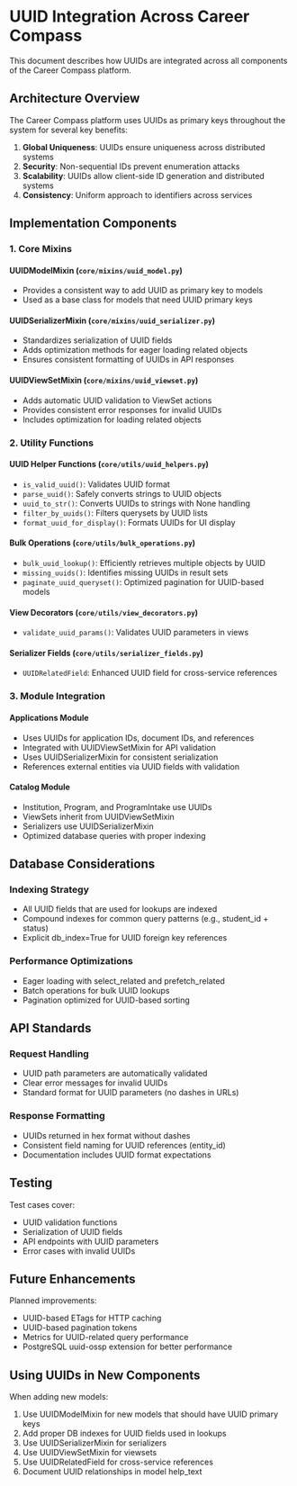 # UUID Integration Across Career Compass

This document describes how UUIDs are integrated across all components of the Career Compass platform.

## Architecture Overview

The Career Compass platform uses UUIDs as primary keys throughout the system for several key benefits:

1. **Global Uniqueness**: UUIDs ensure uniqueness across distributed systems
2. **Security**: Non-sequential IDs prevent enumeration attacks
3. **Scalability**: UUIDs allow client-side ID generation and distributed systems
4. **Consistency**: Uniform approach to identifiers across services

## Implementation Components

### 1. Core Mixins

#### UUIDModelMixin (`core/mixins/uuid_model.py`)
- Provides a consistent way to add UUID as primary key to models
- Used as a base class for models that need UUID primary keys

#### UUIDSerializerMixin (`core/mixins/uuid_serializer.py`)
- Standardizes serialization of UUID fields
- Adds optimization methods for eager loading related objects
- Ensures consistent formatting of UUIDs in API responses

#### UUIDViewSetMixin (`core/mixins/uuid_viewset.py`)
- Adds automatic UUID validation to ViewSet actions
- Provides consistent error responses for invalid UUIDs
- Includes optimization for loading related objects

### 2. Utility Functions

#### UUID Helper Functions (`core/utils/uuid_helpers.py`)
- `is_valid_uuid()`: Validates UUID format
- `parse_uuid()`: Safely converts strings to UUID objects
- `uuid_to_str()`: Converts UUIDs to strings with None handling
- `filter_by_uuids()`: Filters querysets by UUID lists
- `format_uuid_for_display()`: Formats UUIDs for UI display

#### Bulk Operations (`core/utils/bulk_operations.py`)
- `bulk_uuid_lookup()`: Efficiently retrieves multiple objects by UUID
- `missing_uuids()`: Identifies missing UUIDs in result sets
- `paginate_uuid_queryset()`: Optimized pagination for UUID-based models

#### View Decorators (`core/utils/view_decorators.py`)
- `validate_uuid_params()`: Validates UUID parameters in views

#### Serializer Fields (`core/utils/serializer_fields.py`)
- `UUIDRelatedField`: Enhanced UUID field for cross-service references

### 3. Module Integration

#### Applications Module
- Uses UUIDs for application IDs, document IDs, and references
- Integrated with UUIDViewSetMixin for API validation
- Uses UUIDSerializerMixin for consistent serialization
- References external entities via UUID fields with validation

#### Catalog Module
- Institution, Program, and ProgramIntake use UUIDs
- ViewSets inherit from UUIDViewSetMixin
- Serializers use UUIDSerializerMixin
- Optimized database queries with proper indexing

## Database Considerations

### Indexing Strategy
- All UUID fields that are used for lookups are indexed
- Compound indexes for common query patterns (e.g., student_id + status)
- Explicit db_index=True for UUID foreign key references

### Performance Optimizations
- Eager loading with select_related and prefetch_related
- Batch operations for bulk UUID lookups
- Pagination optimized for UUID-based sorting

## API Standards

### Request Handling
- UUID path parameters are automatically validated
- Clear error messages for invalid UUIDs
- Standard format for UUID parameters (no dashes in URLs)

### Response Formatting
- UUIDs returned in hex format without dashes
- Consistent field naming for UUID references (entity_id)
- Documentation includes UUID format expectations

## Testing

Test cases cover:
- UUID validation functions
- Serialization of UUID fields
- API endpoints with UUID parameters
- Error cases with invalid UUIDs

## Future Enhancements

Planned improvements:
- UUID-based ETags for HTTP caching
- UUID-based pagination tokens
- Metrics for UUID-related query performance
- PostgreSQL uuid-ossp extension for better performance

## Using UUIDs in New Components

When adding new models:
1. Use UUIDModelMixin for new models that should have UUID primary keys
2. Add proper DB indexes for UUID fields used in lookups
3. Use UUIDSerializerMixin for serializers
4. Use UUIDViewSetMixin for viewsets
5. Use UUIDRelatedField for cross-service references
6. Document UUID relationships in model help_text
